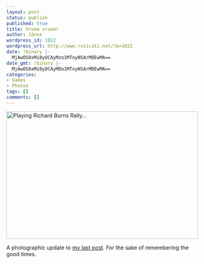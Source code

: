 ```yaml
---
layout: post
status: publish
published: true
title: Vroom vroom!
author: János
wordpress_id: 1022
wordpress_url: http://www.rusiczki.net/?p=1022
date: !binary |-
  MjAwOS0xMi0yOCAyMzo1MToyNSArMDEwMA==
date_gmt: !binary |-
  MjAwOS0xMi0yOCAyMDo1MToyNSArMDEwMA==
categories:
- Games
- Photos
tags: []
comments: []
---
```

<p><a href="http://www.flickr.com/photos/janos/4222723540/"><img src="http://www.rusiczki.net/wp-content/uploads/2009/12/raliu-500x334.jpg" alt="Playing Richard Burns Rally..." width="500" height="334"/></a></p>
<p>A photographic update to <a href="http://www.rusiczki.net/2009/12/28/relaxed-christmas/">my last post</a>. For the sake of remembering the good times.</p>
